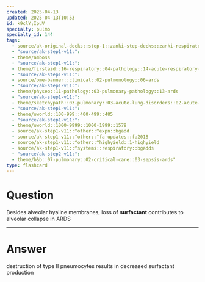```yaml
---
created: 2025-04-13
updated: 2025-04-13T10:53
id: k9clY;IpuV
specialty: pulmo
specialty_id: 144
tags:
  - source/ak-original-decks::step-1::zanki-step-decks::zanki-respiratory::respiratory-pathology
  - "source/ak-step1-v11:": 
  - theme/amboss
  - "source/ak-step1-v11:": 
  - theme/firstaid::16-respiratory::04-pathology::14-acute-respiratory-distress-syndrome
  - "source/ak-step1-v11:": 
  - source/ome-banner::clinical::02-pulmonology::06-ards
  - "source/ak-step1-v11:": 
  - theme/physeo::11-pathology::03-pulmonary-pathology::13-ards
  - "source/ak-step1-v11:": 
  - theme/sketchypath::03-pulmonary::03-acute-lung-disorders::02-acute-respiratory-distress-syndrome-(ards)
  - "source/ak-step1-v11:": 
  - theme/uworld::100-999::400-499::485
  - "source/ak-step1-v11:": 
  - theme/uworld::1000-9999::1000-1999::1579
  - source/ak-step1-v11::^other::^expn::bgadd
  - source/ak-step1-v11::^other::^fa-updates::fa2018
  - source/ak-step1-v11::^other::^highyield::1-highyield
  - source/ak-step1-v11::^systems::respiratory::bgadds
  - "source/ak-step2-v11:": 
  - theme/b&b::07-pulmonary::02-critical-care::03-sepsis-ards"
type: flashcard
---
```


# Question
Besides alveolar hyaline membranes, loss of **surfactant** contributes to alveolar collapse in ARDS

---

# Answer
destruction of type II pneumocytes results in decreased surfactant production